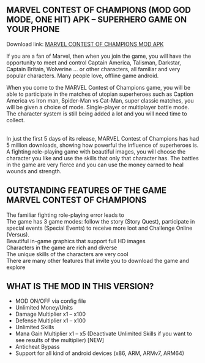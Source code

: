 <html>
<head>
</head>
<body>
<h2>MARVEL CONTEST OF CHAMPIONS (MOD GOD MODE, ONE HIT) APK &ndash; SUPERHERO GAME ON YOUR PHONE</h2>
<p>Download link: <a href="https://techtodown.com/marvel-contest-of-champions-mod-apk/">MARVEL CONTEST OF CHAMPIONS MOD APK</a></p>
<p>If you are a fan of Marvel, then when you join the game, you will have the opportunity to meet and control Captain America, Talisman, Darkstar, Captain Britain, Wolverine ... or other characters, all familiar and very popular characters. Many people love, offline game android.</p>
<p>When you come to the MARVEL Contest of Champions game, you will be able to participate in the matches of utopian superheroes such as Caption America vs Iron man, Spider-Man vs Cat-Man, super classic matches, you will be given a choice of mode. Single-player or multiplayer battle mode. The character system is still being added a lot and you will need time to collect.</p>
<p><br />In just the first 5 days of its release, MARVEL Contest of Champions has had 5 million downloads, showing how powerful the influence of superheroes is. A fighting role-playing game with beautiful images, you will choose the character you like and use the skills that only that character has. The battles in the game are very fierce and you can use the money earned to heal wounds and strength.</p>
<h2>OUTSTANDING FEATURES OF THE GAME MARVEL CONTEST OF CHAMPIONS</h2>
<p>The familiar fighting role-playing error leads to<br />The game has 3 game modes: follow the story (Story Quest), participate in special events (Special Events) to receive more loot and Challenge Online (Versus).<br />Beautiful in-game graphics that support full HD images<br />Characters in the game are rich and diverse<br />The unique skills of the characters are very cool<br />There are many other features that invite you to download the game and explore</p>
<h2>WHAT IS THE MOD IN THIS VERSION?</h2>
<ul>
<li>MOD ON/OFF via config file</li>
<li>Unlimited Money/Units</li>
<li>Damage Multiplier x1 &ndash; x100</li>
<li>Defense Multiplier x1 &ndash; x100</li>
<li>Unlimited Skills</li>
<li>Mana Gain Multiplier x1 &ndash; x5 (Deactivate Unlimited Skills if you want to see results of the multiplier) [NEW]</li>
<li>Anticheat Bypass</li>
<li>Support for all kind of android devices (x86, ARM, ARMv7, ARM64)</li>
</ul>
</body>
</html>
